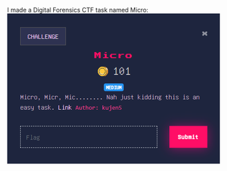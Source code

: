 I made a Digital Forensics CTF task named Micro:\
![challenge](images/image_2023-06-25_122238238.png)
